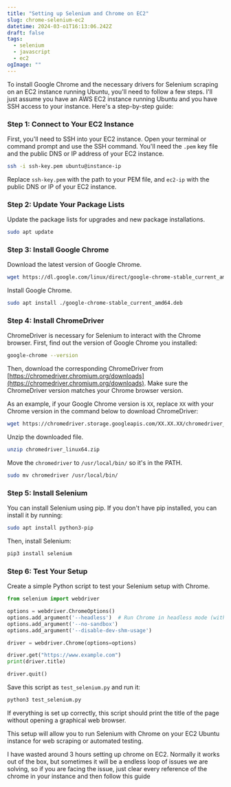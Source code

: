 ```yaml
---
title: "Setting up Selenium and Chrome on EC2"
slug: chrome-selenium-ec2
datetime: 2024-03-o1T16:13:06.242Z
draft: false
tags:
  - selenium
  - javascript
  - ec2
ogImage: ""
---
```


To install Google Chrome and the necessary drivers for Selenium scraping on an EC2 instance running Ubuntu, you'll need to follow a few steps. I'll just assume you have an AWS EC2 instance running Ubuntu and you have SSH access to your instance. Here's a step-by-step guide:

### Step 1: Connect to Your EC2 Instance

First, you'll need to SSH into your EC2 instance. Open your terminal or command prompt and use the SSH command. You'll need the `.pem` key file and the public DNS or IP address of your EC2 instance.

```bash
ssh -i ssh-key.pem ubuntu@instance-ip
```

Replace `ssh-key.pem` with the path to your PEM file, and `ec2-ip` with the public DNS or IP of your EC2 instance.

### Step 2: Update Your Package Lists

Update the package lists for upgrades and new package installations.

```bash
sudo apt update
```

### Step 3: Install Google Chrome

Download the latest version of Google Chrome.

```bash
wget https://dl.google.com/linux/direct/google-chrome-stable_current_amd64.deb
```

Install Google Chrome.

```bash
sudo apt install ./google-chrome-stable_current_amd64.deb
```

### Step 4: Install ChromeDriver

ChromeDriver is necessary for Selenium to interact with the Chrome browser. First, find out the version of Google Chrome you installed:

```bash
google-chrome --version
```

Then, download the corresponding ChromeDriver from [https://chromedriver.chromium.org/downloads](https://chromedriver.chromium.org/downloads). Make sure the ChromeDriver version matches your Chrome browser version.

As an example, if your Google Chrome version is `XX`, replace `XX` with your Chrome version in the command below to download ChromeDriver:

```bash
wget https://chromedriver.storage.googleapis.com/XX.XX.XX/chromedriver_linux64.zip
```

Unzip the downloaded file.

```bash
unzip chromedriver_linux64.zip
```

Move the `chromedriver` to `/usr/local/bin/` so it's in the PATH.

```bash
sudo mv chromedriver /usr/local/bin/
```

### Step 5: Install Selenium

You can install Selenium using pip. If you don't have pip installed, you can install it by running:

```bash
sudo apt install python3-pip
```

Then, install Selenium:

```bash
pip3 install selenium
```

### Step 6: Test Your Setup

Create a simple Python script to test your Selenium setup with Chrome.

```python
from selenium import webdriver

options = webdriver.ChromeOptions()
options.add_argument('--headless')  # Run Chrome in headless mode (without a UI)
options.add_argument('--no-sandbox')
options.add_argument('--disable-dev-shm-usage')

driver = webdriver.Chrome(options=options)

driver.get("https://www.example.com")
print(driver.title)

driver.quit()
```

Save this script as `test_selenium.py` and run it:

```bash
python3 test_selenium.py
```

If everything is set up correctly, this script should print the title of the page without opening a graphical web browser.

This setup will allow you to run Selenium with Chrome on your EC2 Ubuntu instance for web scraping or automated testing.


I have wasted around 3 hours setting up chrome on EC2. Normally it works out of the box, but sometimes it will be a endless loop of issues we are solving, so if you are facing the issue, just clear every reference of the chrome in your instance and then follow this guide